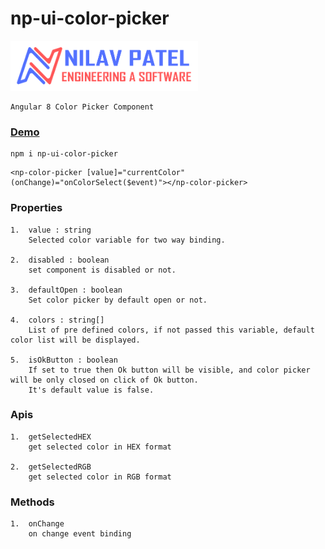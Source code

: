 # np-ui-color-picker

<img src="https://raw.githubusercontent.com/NilavPatel/np-ui-data-grid-package/master/src/assets/images/logo-large.png" width="300" height="80">

````
Angular 8 Color Picker Component
````

### [Demo](https://stackblitz.com/edit/np-ui-color-picker)

````
npm i np-ui-color-picker
````
````
<np-color-picker [value]="currentColor" (onChange)="onColorSelect($event)"></np-color-picker>
````

### Properties
````
1.  value : string
    Selected color variable for two way binding.

2.  disabled : boolean
    set component is disabled or not.

3.  defaultOpen : boolean
    Set color picker by default open or not. 

4.  colors : string[]
    List of pre defined colors, if not passed this variable, default color list will be displayed.

5.  isOkButton : boolean
    If set to true then Ok button will be visible, and color picker will be only closed on click of Ok button. 
    It's default value is false.
````

### Apis
````
1.  getSelectedHEX
    get selected color in HEX format

2.  getSelectedRGB
    get selected color in RGB format
````

### Methods
````
1.  onChange
    on change event binding
````
